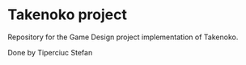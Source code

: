# Takenoko project

Repository for the Game Design project implementation of Takenoko.

Done by Tiperciuc Stefan
